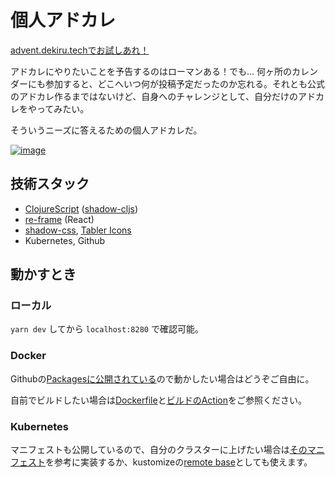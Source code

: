 # 個人アドカレ

[advent.dekiru.techでお試しあれ！](https://advent.dekiru.tech)

アドカレにやりたいことを予告するのはローマンある！でも... 何ヶ所のカレンダーにも参加すると、どこへいつ何が投稿予定だったのか忘れる。それとも公式のアドカレ作るまではないけど、自身へのチャレンジとして、自分だけのアドカレをやってみたい。

そういうニーズに答えるための個人アドカレだ。

[![image](https://user-images.githubusercontent.com/6322484/199551614-26370287-bfaf-4b5f-9393-cc132b8b0b5c.png)](https://advent.dekiru.tech)

## 技術スタック

* [ClojureScript](https://clojurescript.org/) ([shadow-cljs](https://github.com/thheller/shadow-cljs))
* [re-frame](https://day8.github.io/re-frame/) (React)
* [shadow-css](https://github.com/thheller/shadow-css), [Tabler Icons](https://tabler-icons.io/)
* Kubernetes, Github

## 動かすとき

### ローカル

`yarn dev` してから `localhost:8280` で確認可能。

### Docker

Githubの[Packagesに公開されている](https://github.com/valerauko/personal-advent/pkgs/container/personal-advent)ので動かしたい場合はどうぞご自由に。

自前でビルドしたい場合は[Dockerfile](Dockerfile)と[ビルドのAction](.github/workflows/release.yaml)をご参照ください。

### Kubernetes

マニフェストも公開しているので、自分のクラスターに上げたい場合は[そのマニフェスト](manifests)を参考に実装するか、kustomizeの[remote base](https://blog.yukirii.dev/use-external-git-repository-as-base-in-kustomize/)としても使えます。
